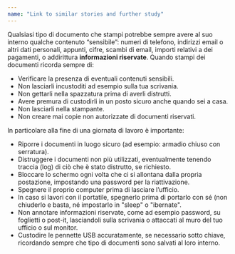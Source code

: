 ```yaml
---
name: "Link to similar stories and further study"
---
```


Qualsiasi tipo di documento che stampi potrebbe sempre avere al suo interno qualche contenuto “sensibile”: numeri di telefono, indirizzi email o altri dati personali, appunti, cifre, scambi di email, importi relativi a dei pagamenti, o addirittura **informazioni riservate**. Quando stampi dei documenti ricorda sempre di:

- Verificare la presenza di eventuali contenuti sensibili.
- Non lasciarli incustoditi ad esempio sulla tua scrivania. 
- Non gettarli nella spazzatura prima di averli distrutti.
- Avere premura di custodirli in un posto sicuro anche quando sei a casa.
- Non lasciarli nella stampante. 
- Non creare mai copie non autorizzate di documenti riservati.


In particolare alla fine di una giornata di lavoro è importante:

- Riporre i documenti in luogo sicuro (ad esempio: armadio chiuso con serratura).
- Distruggere i documenti non più  utilizzati, eventualmente tenendo traccia (log) di ciò che è stato distrutto, se richiesto.
- Bloccare lo schermo ogni volta che ci si allontana dalla propria postazione, impostando una password per la riattivazione.
- Spegnere il proprio computer prima di lasciare l’ufficio.
- In caso si lavori con il portatile, spegnerlo prima di portarlo con sé (non chiuderlo e basta, né impostarlo in "sleep" o "ibernate".
- Non annotare informazioni riservate, come ad esempio password, su foglietti o post-it, lasciandoli sulla scrivania o attaccati al muro del tuo ufficio o sul monitor.
- Custodire le pennette USB accuratamente, se necessario sotto chiave, ricordando sempre che tipo di documenti sono salvati al loro interno. 